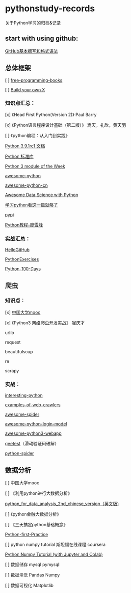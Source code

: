 # pythonstudy-records

关于Python学习的归档&记录

## start with using github:

[GitHub基本撰写和格式语法](https://docs.github.com/cn/free-pro-team@latest/github/writing-on-github/basic-writing-and-formatting-syntax)


## 总体框架

[ ] [free-programming-books](https://github.com/EbookFoundation/free-programming-books)

[ ] [Build your own X](https://github.com/danistefanovic/build-your-own-x)

### 知识点汇总：

[x] 《Head First Python(Version 2)》  Paul Barry

[x] 《Python语言程序设计基础（第二版）》 嵩天，礼欣，黄天羽

[ ] 《python编程：从入门到实践》

[Python 3.9.1rc1 文档](https://docs.python.org/zh-cn/3/index.html)

[Python 标准库](https://docs.python.org/zh-cn/3/library/index.html)

[Python 3 module of the Week](https://pymotw.com/3/index.html)

[awesome-python](https://github.com/vinta/awesome-python)

[awesome-python-cn](https://github.com/jobbole/awesome-python-cn)

[Awesome Data Science with Python](https://github.com/r0f1/datascience)

[学习python看这一篇就够了](https://zhuanlan.zhihu.com/p/187297674)

[pypi](https://pypi.org/)

[Python教程-廖雪峰](https://www.liaoxuefeng.com/wiki/1016959663602400)


### 实战汇总：
[HelloGitHub](cninfo.com.cn/new/index)

[PythonExercises](https://github.com/greyli/PythonExercises)

[Python-100-Days](https://github.com/jackfrued/Python-100-Days)

## 爬虫

### 知识点：

[x] [中国大学mooc](https://www.icourse163.org/learn/BIT-1001870001?tid=1461946455#/learn/content)

[x] 《Python3 网络爬虫开发实战》 崔庆才

urlib

request

beautifulsoup

re

scrapy

### 实战：

[interesting-python](https://github.com/Alfred1984/interesting-python)

[examples-of-web-crawlers](https://github.com/shengqiangzhang/examples-of-web-crawlers)

[awesome-spider](https://github.com/facert/awesome-spider)

[awesome-python-login-model](https://github.com/Kr1s77/awesome-python-login-model)

[awesome-python3-webapp](https://github.com/michaelliao/awesome-python3-webapp)

[geetest](https://github.com/darbra/geetest)（滑动验证码破解）

[python-spider](https://github.com/Jack-Cherish/python-spider)

## 数据分析

[ ] 中国大学mooc

[ ] 《利用python进行大数据分析》

[python_for_data_analysis_2nd_chinese_version（英文版)](https://github.com/iamseancheney/python_for_data_analysis_2nd_chinese_version)

[ ] 《python金融大数据分析》

[ ] 《三天搞定python基础概念》

[Python-first-Practice](https://github.com/MurphyWan/Python-first-Practice)

[ ] python numpy tutorial 斯坦福在线课程 coursera

[Python Numpy Tutorial (with Jupyter and Colab)](https://cs231n.github.io/python-numpy-tutorial/)

[ ] 数据储存 mysql pymysql

[ ] 数据清洗 Pandas Numpy

[ ] 数据可视化 Matplotlib
